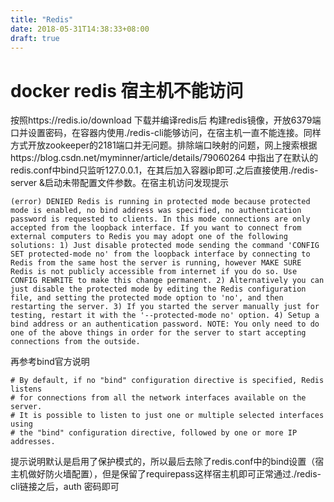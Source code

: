 ```yaml
---
title: "Redis"
date: 2018-05-31T14:38:33+08:00
draft: true
---
```


# docker redis 宿主机不能访问
按照https://redis.io/download 下载并编译redis后
构建redis镜像，开放6379端口并设置密码，在容器内使用./redis-cli能够访问，在宿主机一直不能连接。同样方式开放zookeeper的2181端口并无问题。排除端口映射的问题，网上搜索根据https://blog.csdn.net/myminner/article/details/79060264 中指出了在默认的redis.conf中bind只监听127.0.0.1，在其后加入容器ip即可.之后直接使用./redis-server &启动未带配置文件参数。在宿主机访问发现提示

    (error) DENIED Redis is running in protected mode because protected mode is enabled, no bind address was specified, no authentication password is requested to clients. In this mode connections are only accepted from the loopback interface. If you want to connect from external computers to Redis you may adopt one of the following solutions: 1) Just disable protected mode sending the command 'CONFIG SET protected-mode no' from the loopback interface by connecting to Redis from the same host the server is running, however MAKE SURE Redis is not publicly accessible from internet if you do so. Use CONFIG REWRITE to make this change permanent. 2) Alternatively you can just disable the protected mode by editing the Redis configuration file, and setting the protected mode option to 'no', and then restarting the server. 3) If you started the server manually just for testing, restart it with the '--protected-mode no' option. 4) Setup a bind address or an authentication password. NOTE: You only need to do one of the above things in order for the server to start accepting connections from the outside.

再参考bind官方说明

    # By default, if no "bind" configuration directive is specified, Redis listens
    # for connections from all the network interfaces available on the server.
    # It is possible to listen to just one or multiple selected interfaces using
    # the "bind" configuration directive, followed by one or more IP addresses.

提示说明默认是启用了保护模式的，所以最后去除了redis.conf中的bind设置（宿主机做好防火墙配置），但是保留了requirepass这样宿主机即可正常通过./redis-cli链接之后，auth 密码即可